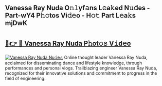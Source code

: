 ## Vanessa Ray Nuda O𝚗𝚕yf𝚊ns L𝚎a𝚔ed N𝚞𝚍es - Part-wY4 P𝚑𝚘tos Vi𝚍𝚎o - H𝚘𝚝 Part L𝚎a𝚔s mjDwK

# <h2><a href="http://kf5vwuw.oniu.top/?m=Vanessa+Ray+Nuda">🔗👉 🔴 Vanessa Ray Nuda P𝚑ot𝚘𝚜 V𝚒d𝚎o</a></h2>

[![Vanessa Ray Nuda Nu𝚍e𝚜](https://i.imgur.com/0qMVB7G.gif)](http://kf5vwuw.oniu.top/?m=Vanessa+Ray+Nuda)
Online thought leader Vanessa Ray Nuda, acclaimed for disseminating dance and lifestyle knowledge, through performances and personal vlogs. Trailblazing engineer Vanessa Ray Nuda, recognized for their innovative solutions and commitment to progress in the field of engineering.  
